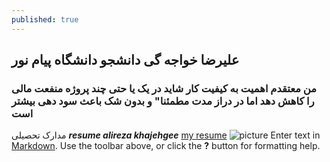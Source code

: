 ```yaml
---
published: true
---
```

## علیرضا خواجه گی دانشجو دانشگاه پیام نور 
### من معتقدم اهمیت به کیفیت کار شاید در یک یا حتی چند پروژه منفعت مالی را کاهش دهد اما در دراز مدت مطمئنا" و بدون شک باعث سود دهی بیشتر است 
مدارک تحصیلی
_**resume alireza khajehgee**_
[my resume]({{baseurl.site}}/files/resume.pdf "Resume")
![picture]({{baseurl.site}}/files/logo.ing.jpg)
Enter text in [Markdown](http://daringfireball.net/projects/markdown/). Use the toolbar above, or click the **?** button for formatting help.
